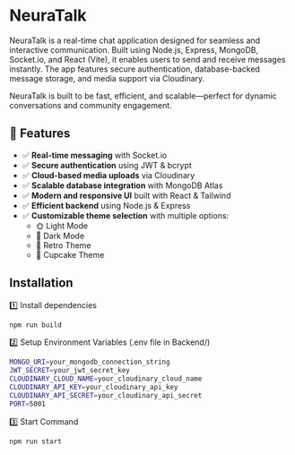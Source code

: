 
# NeuraTalk

NeuraTalk is a real-time chat application designed for seamless and interactive communication. Built using Node.js, Express, MongoDB, Socket.io, and React (Vite), it enables users to send and receive messages instantly. The app features secure authentication, database-backed message storage, and media support via Cloudinary.

NeuraTalk is built to be fast, efficient, and scalable—perfect for dynamic conversations and community engagement.


## 🚀 Features  

- ✅ **Real-time messaging** with Socket.io  
- ✅ **Secure authentication** using JWT & bcrypt  
- ✅ **Cloud-based media uploads** via Cloudinary  
- ✅ **Scalable database integration** with MongoDB Atlas  
- ✅ **Modern and responsive UI** built with React & Tailwind  
- ✅ **Efficient backend** using Node.js & Express  
- ✅ **Customizable theme selection** with multiple options:  
  - 🌞 Light Mode  
  - 🌙 Dark Mode  
  - 🎨 Retro Theme  
  - 🧁 Cupcake Theme  



## Installation

1️⃣ Install dependencies
```bash
npm run build
```
2️⃣ Setup Environment Variables (.env file in Backend/)
```bash
MONGO_URI=your_mongodb_connection_string
JWT_SECRET=your_jwt_secret_key
CLOUDINARY_CLOUD_NAME=your_cloudinary_cloud_name
CLOUDINARY_API_KEY=your_cloudinary_api_key
CLOUDINARY_API_SECRET=your_cloudinary_api_secret
PORT=5001

```
3️⃣ Start Command
```bash
npm run start
```


    



